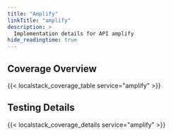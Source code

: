 ```yaml
---
title: "Amplify"
linkTitle: "amplify"
description: >
  Implementation details for API amplify
hide_readingtime: true
---
```


## Coverage Overview
{{< localstack_coverage_table service="amplify" >}}

## Testing Details
{{< localstack_coverage_details service="amplify" >}}
